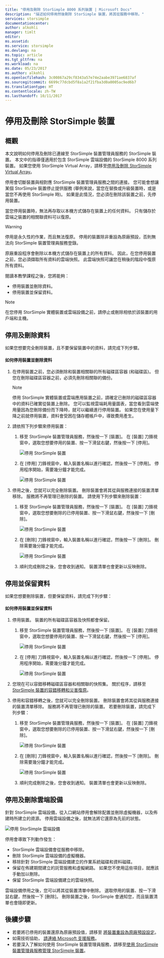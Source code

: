 ```yaml
---
title: "停用及刪除 StorSimple 8000 系列裝置 | Microsoft Docs"
description: "描述如何停用然後刪除 StorSimple 裝置，將其從服務中移除。"
services: storsimple
documentationcenter: 
author: alkohli
manager: timlt
editor: 
ms.assetid: 
ms.service: storsimple
ms.devlang: na
ms.topic: article
ms.tgt_pltfrm: na
ms.workload: na
ms.date: 05/23/2017
ms.author: alkohli
ms.openlocfilehash: 3c00867a29cf8343a57e74e2aabe3971ae6837af
ms.sourcegitcommit: 6699c77dcbd5f8a1a2f21fba3d0a0005ac9ed6b7
ms.translationtype: HT
ms.contentlocale: zh-TW
ms.lasthandoff: 10/11/2017
---
```

# <a name="deactivate-and-delete-a-storsimple-device"></a>停用及刪除 StorSimple 裝置

## <a name="overview"></a>概觀

本文說明如何停用及刪除已連線至 StorSimple 裝置管理員服務的 StorSimple 裝置。 本文中的指導僅適用於包含 StorSimple 雲端設備的 StorSimple 8000 系列裝置。 如果您使用 StorSimple Virtual Array，請移至[停用及刪除 StorSimple Virtual Array](storsimple-virtual-array-deactivate-and-delete-device.md)。

停用會切斷裝置與相對應 StorSimple 裝置管理員服務之間的連接。 您可能會想讓某個 StorSimple 裝置停止提供服務 (舉例來說，當您在替換或升級裝置時，或是當您不再使用 StorSimple 時)。 如果是此情況，您必須在刪除該裝置之前，先停用裝置。

當您停用裝置時，無法再存取以本機方式儲存在裝置上的任何資料。 只有儲存於雲端之裝置的相關聯資料可以復原。

> [!WARNING]
> 停用是永久性的作業，而且無法復原。 停用的裝置除非重設為原廠預設，否則無法向 StorSimple 裝置管理員服務登錄。
>
> 原廠重設程序會刪除以本機方式儲存在裝置上的所有資料。 因此，在您停用裝置之前，您必須擷取所有資料的雲端快照。 此雲端快照可讓您在稍後的階段中復原所有資料。

閱讀本教學課程之後，您將能夠：

* 停用裝置並刪除資料。
* 停用裝置並保留資料。

> [!NOTE]
> 在您停用 StorSimple 實體裝置或雲端設備之前，請停止或刪除相依於該裝置的用戶端和主機。


## <a name="deactivate-and-delete-data"></a>停用及刪除資料

如果您想要完全刪除裝置，且不要保留裝置中的資料，請完成下列步驟。

#### <a name="to-deactivate-the-device-and-delete-the-data"></a>如何停用裝置並刪除資料

1. 在停用裝置之前，您必須刪除和裝置相關聯的所有磁碟區容器 (和磁碟區)。 但您在刪除磁碟區容器之前，必須先刪除相關聯的備份。

    > [!NOTE]
    > 停用 StorSimple 實體裝置或雲端應用裝置之前，請確定已刪除的磁碟區容器中的資料已確實從裝置上刪除。 您可以監視雲端耗用量圖表，當您看到雲端使用量因為您刪除備份而下降時，就可以繼續進行停用裝置。 如果您在使用量下降之前就停用裝置，資料會受困在儲存體帳戶中，導致費用產生。

2. 請依照下列步驟來停用裝置：
   
   1. 移至 StorSimple 裝置管理員服務，然後按一下 [裝置]。 在 [裝置] 刀鋒視窗中，選取您想要停用的裝置、按一下滑鼠右鍵，然後按一下 [停用]。

        ![停用 StorSimple 裝置](./media/storsimple-8000-deactivate-and-delete-device/deactivate1.png)
   2. 在 [停用] 刀鋒視窗中，輸入裝置名稱以進行確認，然後按一下 [停用]。 停用程序開始，需要幾分鐘才能完成。

        ![停用 StorSimple 裝置](./media/storsimple-8000-deactivate-and-delete-device/deactivate2.png)

3. 停用之後，您就可以完全刪除裝置。 刪除裝置會將其從與服務連接的裝置清單移除。 服務將不再管理已刪除的裝置。 請使用下列步驟來刪除裝置：
   
   1. 移至 StorSimple 裝置管理員服務，然後按一下 [裝置]。 在 [裝置] 刀鋒視窗中，選取您想要刪除的已停用裝置、按一下滑鼠右鍵，然後按一下 [刪除]。

        ![停用 StorSimple 裝置](./media/storsimple-8000-deactivate-and-delete-device/deactivate5.png)
   2. 在 [刪除] 刀鋒視窗中，輸入裝置名稱以進行確認，然後按一下 [刪除]。 刪除需要幾分鐘才能完成。

        ![停用 StorSimple 裝置](./media/storsimple-8000-deactivate-and-delete-device/deactivate6.png)
   3. 順利完成刪除之後，您會收到通知。 裝置清單也會更新以反映刪除。

## <a name="deactivate-and-retain-data"></a>停用並保留資料

如果您想要刪除裝置，但要保留資料，請完成下列步驟：

#### <a name="to-deactivate-a-device-and-retain-the-data"></a>如何停用裝置並保留資料
1. 停用裝置。 裝置的所有磁碟區容器及快照都會保留。
   
   1. 移至 StorSimple 裝置管理員服務，然後按一下 [裝置]。 在 [裝置] 刀鋒視窗中，選取您想要停用的裝置、按一下滑鼠右鍵，然後按一下 [停用]。

         ![停用 StorSimple 裝置](./media/storsimple-8000-deactivate-and-delete-device/deactivate1.png)
   2. 在 [停用] 刀鋒視窗中，輸入裝置名稱以進行確認，然後按一下 [停用]。 停用程序開始，需要幾分鐘才能完成。

         ![停用 StorSimple 裝置](./media/storsimple-8000-deactivate-and-delete-device/deactivate2.png)
2. 您現在可以容錯移轉磁碟區容器和相關聯的快照集。 關於程序，請移至 [StorSimple 裝置的容錯移轉和災害復原](storsimple-8000-device-failover-disaster-recovery.md)。
3. 停用和容錯移轉之後，您就可以完全刪除裝置。 刪除裝置會將其從與服務連接的裝置清單移除。 服務將不再管理已刪除的裝置。 若要刪除裝置，請完成下列步驟：
   
   1. 移至 StorSimple 裝置管理員服務，然後按一下 [裝置]。 在 [裝置] 刀鋒視窗中，選取您想要刪除的已停用裝置、按一下滑鼠右鍵，然後按一下 [刪除]。

       ![停用 StorSimple 裝置](./media/storsimple-8000-deactivate-and-delete-device/deactivate5.png)
   2. 在 [刪除] 刀鋒視窗中，輸入裝置名稱以進行確認，然後按一下 [刪除]。 刪除需要幾分鐘才能完成。

       ![停用 StorSimple 裝置](./media/storsimple-8000-deactivate-and-delete-device/deactivate6.png)
   3. 順利完成刪除之後，您會收到通知。 裝置清單也會更新以反映刪除。

     
## <a name="deactivate-and-delete-a-cloud-appliance"></a>停用及刪除雲端設備

針對 StorSimple 雲端設備，從入口網站停用會解除配置並刪除虛擬機器，以及佈建時所建立的資源。 停用雲端設備之後，就無法將它還原為先前的狀態。

![停用 StorSimple 雲端設備](./media/storsimple-8000-deactivate-and-delete-device/deactivate7.png)

停用會導致下列動作發生：

* StorSimple 雲端設備會從服務中移除。
* 刪除 StorSimple 雲端設備的虛擬機器。
* 移除針對 StorSimple 雲端設備建立的作業系統磁碟和資料磁碟。
* 保留在佈建期間建立的託管服務和虛擬網路。 如果您不使用這些項目，就應該手動加以刪除。
* 保留 StorSimple 雲端設備建立的雲端快照。

雲端設備停用之後，您可以將其從裝置清單中刪除。 選取停用的裝置、按一下滑鼠右鍵，然後按一下 [刪除]。 刪除裝置之後，StorSimple 會通知您，而且裝置清單也會隨即更新。

## <a name="next-steps"></a>後續步驟

* 若要將已停用的裝置還原為原廠預設值，請移至 [將裝置重設為原廠預設設定](storsimple-8000-manage-device-controller.md#reset-the-device-to-factory-default-settings)。
* 如需技術協助， [請連絡 Microsoft 支援服務](storsimple-8000-contact-microsoft-support.md)。
* 若要深入了解如何使用 StorSimple 裝置管理員服務，請移至[使用 StorSimple 裝置管理員服務管理 StorSimple 裝置](storsimple-8000-manager-service-administration.md)。

